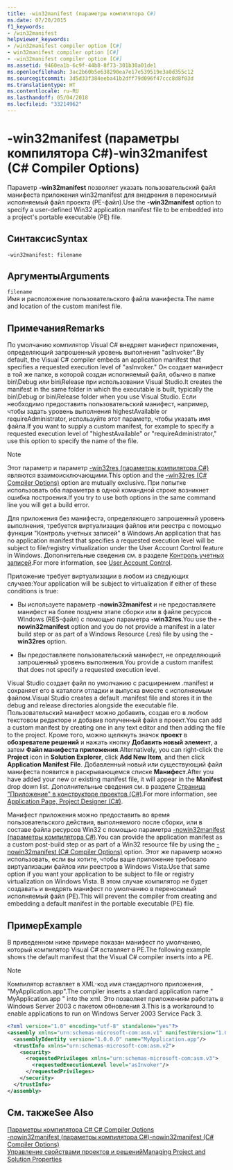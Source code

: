 ```yaml
---
title: -win32manifest (параметры компилятора C#)
ms.date: 07/20/2015
f1_keywords:
- /win32manifest
helpviewer_keywords:
- /win32manifest compiler option [C#]
- win32manifest compiler option [C#]
- -win32manifest compiler option [C#]
ms.assetid: 9460ea1b-6c9f-44b8-8f73-301b30a01de1
ms.openlocfilehash: 3ac2b60b5e638290ea7e17e539519e3a0d355c12
ms.sourcegitcommit: 3d5d33f384eeba41b2dff79d096f47ccc8d8f03d
ms.translationtype: HT
ms.contentlocale: ru-RU
ms.lasthandoff: 05/04/2018
ms.locfileid: "33214962"
---
```

# <a name="-win32manifest-c-compiler-options"></a><span data-ttu-id="a9ed9-102">-win32manifest (параметры компилятора C#)</span><span class="sxs-lookup"><span data-stu-id="a9ed9-102">-win32manifest (C# Compiler Options)</span></span>
<span data-ttu-id="a9ed9-103">Параметр **-win32manifest** позволяет указать пользовательский файл манифеста приложения win32manifest для внедрения в переносимый исполняемый файл проекта (PE-файл).</span><span class="sxs-lookup"><span data-stu-id="a9ed9-103">Use the **-win32manifest** option to specify a user-defined Win32 application manifest file to be embedded into a project's portable executable (PE) file.</span></span>  
  
## <a name="syntax"></a><span data-ttu-id="a9ed9-104">Синтаксис</span><span class="sxs-lookup"><span data-stu-id="a9ed9-104">Syntax</span></span>  
  
```console  
-win32manifest: filename  
```  
  
## <a name="arguments"></a><span data-ttu-id="a9ed9-105">Аргументы</span><span class="sxs-lookup"><span data-stu-id="a9ed9-105">Arguments</span></span>  
 `filename`  
 <span data-ttu-id="a9ed9-106">Имя и расположение пользовательского файла манифеста.</span><span class="sxs-lookup"><span data-stu-id="a9ed9-106">The name and location of the custom manifest file.</span></span>  
  
## <a name="remarks"></a><span data-ttu-id="a9ed9-107">Примечания</span><span class="sxs-lookup"><span data-stu-id="a9ed9-107">Remarks</span></span>  
 <span data-ttu-id="a9ed9-108">По умолчанию компилятор Visual C# внедряет манифест приложения, определяющий запрошенный уровень выполнения "asInvoker".</span><span class="sxs-lookup"><span data-stu-id="a9ed9-108">By default, the Visual C# compiler embeds an application manifest that specifies a requested execution level of "asInvoker."</span></span> <span data-ttu-id="a9ed9-109">Он создает манифест в той же папке, в которой создан исполняемый файл, обычно в папке bin\Debug или bin\Release при использовании Visual Studio.</span><span class="sxs-lookup"><span data-stu-id="a9ed9-109">It creates the manifest in the same folder in which the executable is built, typically the bin\Debug or bin\Release folder when you use Visual Studio.</span></span> <span data-ttu-id="a9ed9-110">Если необходимо предоставить пользовательский манифест, например, чтобы задать уровень выполнения highestAvailable or requireAdministrator, используйте этот параметр, чтобы указать имя файла.</span><span class="sxs-lookup"><span data-stu-id="a9ed9-110">If you want to supply a custom manifest, for example to specify a requested execution level of "highestAvailable" or "requireAdministrator," use this option to specify the name of the file.</span></span>  
  
> [!NOTE]
>  <span data-ttu-id="a9ed9-111">Этот параметр и параметр [-win32res (параметры компилятора C#)](../../../csharp/language-reference/compiler-options/win32res-compiler-option.md) являются взаимоисключающими.</span><span class="sxs-lookup"><span data-stu-id="a9ed9-111">This option and the [-win32res (C# Compiler Options)](../../../csharp/language-reference/compiler-options/win32res-compiler-option.md) option are mutually exclusive.</span></span> <span data-ttu-id="a9ed9-112">При попытке использовать оба параметра в одной командной строке возникнет ошибка построения.</span><span class="sxs-lookup"><span data-stu-id="a9ed9-112">If you try to use both options in the same command line you will get a build error.</span></span>  
  
 <span data-ttu-id="a9ed9-113">Для приложения без манифеста, определяющего запрошенный уровень выполнения, требуется виртуализация файлов или реестра с помощью функции "Контроль учетных записей" в Windows.</span><span class="sxs-lookup"><span data-stu-id="a9ed9-113">An application that has no application manifest that specifies a requested execution level will be subject to file/registry virtualization under the User Account Control feature in Windows.</span></span> <span data-ttu-id="a9ed9-114">Дополнительные сведения см. в разделе [Контроль учетных записей](/windows/access-protection/user-account-control/user-account-control-overview).</span><span class="sxs-lookup"><span data-stu-id="a9ed9-114">For more information, see [User Account Control](/windows/access-protection/user-account-control/user-account-control-overview).</span></span>  
  
 <span data-ttu-id="a9ed9-115">Приложение требует виртуализации в любом из следующих случаев:</span><span class="sxs-lookup"><span data-stu-id="a9ed9-115">Your application will be subject to virtualization if either of these conditions is true:</span></span>  
  
-   <span data-ttu-id="a9ed9-116">Вы используете параметр **-nowin32manifest** и не предоставляете манифест на более позднем этапе сборки или в файле ресурсов Windows (RES-файл) с помощью параметра **-win32res**.</span><span class="sxs-lookup"><span data-stu-id="a9ed9-116">You use the **-nowin32manifest** option and you do not provide a manifest in a later build step or as part of a Windows Resource (.res) file by using the **-win32res** option.</span></span>  
  
-   <span data-ttu-id="a9ed9-117">Вы предоставляете пользовательский манифест, не определяющий запрошенный уровень выполнения.</span><span class="sxs-lookup"><span data-stu-id="a9ed9-117">You provide a custom manifest that does not specify a requested execution level.</span></span>  
  
 <span data-ttu-id="a9ed9-118">Visual Studio создает файл по умолчанию с расширением .manifest и сохраняет его в каталоги отладки и выпуска вместе с исполняемым файлом.</span><span class="sxs-lookup"><span data-stu-id="a9ed9-118">Visual Studio creates a default .manifest file and stores it in the debug and release directories alongside the executable file.</span></span> <span data-ttu-id="a9ed9-119">Пользовательский манифест можно добавить, создав его в любом текстовом редакторе и добавив полученный файл в проект.</span><span class="sxs-lookup"><span data-stu-id="a9ed9-119">You can add a custom manifest by creating one in any text editor and then adding the file to the project.</span></span> <span data-ttu-id="a9ed9-120">Кроме того, можно щелкнуть значок **проект** в **обозревателе решений** и нажать кнопку **Добавить новый элемент**, а затем **Файл манифеста приложения**.</span><span class="sxs-lookup"><span data-stu-id="a9ed9-120">Alternatively, you can right-click the **Project** icon in **Solution Explorer**, click **Add New Item**, and then click **Application Manifest File**.</span></span> <span data-ttu-id="a9ed9-121">Добавленный новый или существующий файл манифеста появится в раскрывающемся списке **Манифест**.</span><span class="sxs-lookup"><span data-stu-id="a9ed9-121">After you have added your new or existing manifest file, it will appear in the **Manifest** drop down list.</span></span> <span data-ttu-id="a9ed9-122">Дополнительные сведения см. в разделе [Страница "Приложение" в конструкторе проектов (C#)](/visualstudio/ide/reference/application-page-project-designer-csharp).</span><span class="sxs-lookup"><span data-stu-id="a9ed9-122">For more information, see [Application Page, Project Designer (C#)](/visualstudio/ide/reference/application-page-project-designer-csharp).</span></span>  
  
 <span data-ttu-id="a9ed9-123">Манифест приложения можно предоставить во время пользовательского действия, выполняемого после сборки, или в составе файла ресурсов Win32 с помощью параметра [-nowin32manifest (параметры компилятора C#)](../../../csharp/language-reference/compiler-options/nowin32manifest-compiler-option.md).</span><span class="sxs-lookup"><span data-stu-id="a9ed9-123">You can provide the application manifest as a custom post-build step or as part of a Win32 resource file by using the [-nowin32manifest (C# Compiler Options)](../../../csharp/language-reference/compiler-options/nowin32manifest-compiler-option.md) option.</span></span> <span data-ttu-id="a9ed9-124">Этот же параметр можно использовать, если вы хотите, чтобы ваше приложение требовало виртуализации файлов или реестров в Windows Vista.</span><span class="sxs-lookup"><span data-stu-id="a9ed9-124">Use that same option if you want your application to be subject to file or registry virtualization on Windows Vista.</span></span> <span data-ttu-id="a9ed9-125">В этом случае компилятор не будет создавать и внедрять манифест по умолчанию в переносимый исполняемый файл (PE).</span><span class="sxs-lookup"><span data-stu-id="a9ed9-125">This will prevent the compiler from creating and embedding a default manifest in the portable executable (PE) file.</span></span>  
  
## <a name="example"></a><span data-ttu-id="a9ed9-126">Пример</span><span class="sxs-lookup"><span data-stu-id="a9ed9-126">Example</span></span>  
 <span data-ttu-id="a9ed9-127">В приведенном ниже примере показан манифест по умолчанию, который компилятор Visual C# вставляет в PE.</span><span class="sxs-lookup"><span data-stu-id="a9ed9-127">The following example shows the default manifest that the Visual C# compiler inserts into a PE.</span></span>  
  
> [!NOTE]
>  <span data-ttu-id="a9ed9-128">Компилятор вставляет в XML-код имя стандартного приложения, "MyApplication.app".</span><span class="sxs-lookup"><span data-stu-id="a9ed9-128">The compiler inserts a standard application name " MyApplication.app " into the xml.</span></span> <span data-ttu-id="a9ed9-129">Это позволяет приложениям работать в Windows Server 2003 с пакетом обновления 3.</span><span class="sxs-lookup"><span data-stu-id="a9ed9-129">This is a workaround to enable applications to run on Windows Server 2003 Service Pack 3.</span></span>  
  
```xml  
<?xml version="1.0" encoding="utf-8" standalone="yes"?>  
<assembly xmlns="urn:schemas-microsoft-com:asm.v1" manifestVersion="1.0">  
  <assemblyIdentity version="1.0.0.0" name="MyApplication.app"/>  
  <trustInfo xmlns="urn:schemas-microsoft-com:asm.v2">  
    <security>  
      <requestedPrivileges xmlns="urn:schemas-microsoft-com:asm.v3">  
        <requestedExecutionLevel level="asInvoker"/>  
      </requestedPrivileges>  
    </security>  
  </trustInfo>  
</assembly>  
```  
  
## <a name="see-also"></a><span data-ttu-id="a9ed9-130">См. также</span><span class="sxs-lookup"><span data-stu-id="a9ed9-130">See Also</span></span>  
 [<span data-ttu-id="a9ed9-131">Параметры компилятора C# </span><span class="sxs-lookup"><span data-stu-id="a9ed9-131">C# Compiler Options</span></span>](../../../csharp/language-reference/compiler-options/index.md)  
 [<span data-ttu-id="a9ed9-132">-nowin32manifest (параметры компилятора C#)</span><span class="sxs-lookup"><span data-stu-id="a9ed9-132">-nowin32manifest (C# Compiler Options)</span></span>](../../../csharp/language-reference/compiler-options/nowin32manifest-compiler-option.md)  
 [<span data-ttu-id="a9ed9-133">Управление свойствами проектов и решений</span><span class="sxs-lookup"><span data-stu-id="a9ed9-133">Managing Project and Solution Properties</span></span>](/visualstudio/ide/managing-project-and-solution-properties)
